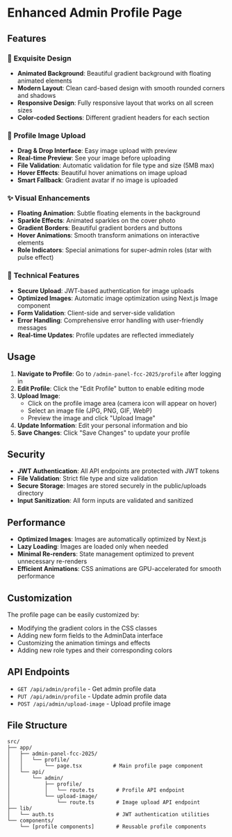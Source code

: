 # Enhanced Admin Profile Page

## Features

### 🎨 **Exquisite Design**

- **Animated Background**: Beautiful gradient background with floating animated elements
- **Modern Layout**: Clean card-based design with smooth rounded corners and shadows
- **Responsive Design**: Fully responsive layout that works on all screen sizes
- **Color-coded Sections**: Different gradient headers for each section

### 📸 **Profile Image Upload**

- **Drag & Drop Interface**: Easy image upload with preview
- **Real-time Preview**: See your image before uploading
- **File Validation**: Automatic validation for file type and size (5MB max)
- **Hover Effects**: Beautiful hover animations on image upload
- **Smart Fallback**: Gradient avatar if no image is uploaded

### ✨ **Visual Enhancements**

- **Floating Animation**: Subtle floating elements in the background
- **Sparkle Effects**: Animated sparkles on the cover photo
- **Gradient Borders**: Beautiful gradient borders and buttons
- **Hover Animations**: Smooth transform animations on interactive elements
- **Role Indicators**: Special animations for super-admin roles (star with pulse effect)

### 🔧 **Technical Features**

- **Secure Upload**: JWT-based authentication for image uploads
- **Optimized Images**: Automatic image optimization using Next.js Image component
- **Form Validation**: Client-side and server-side validation
- **Error Handling**: Comprehensive error handling with user-friendly messages
- **Real-time Updates**: Profile updates are reflected immediately

## Usage

1. **Navigate to Profile**: Go to `/admin-panel-fcc-2025/profile` after logging in
2. **Edit Profile**: Click the "Edit Profile" button to enable editing mode
3. **Upload Image**:
   - Click on the profile image area (camera icon will appear on hover)
   - Select an image file (JPG, PNG, GIF, WebP)
   - Preview the image and click "Upload Image"
4. **Update Information**: Edit your personal information and bio
5. **Save Changes**: Click "Save Changes" to update your profile

## Security

- **JWT Authentication**: All API endpoints are protected with JWT tokens
- **File Validation**: Strict file type and size validation
- **Secure Storage**: Images are stored securely in the public/uploads directory
- **Input Sanitization**: All form inputs are validated and sanitized

## Performance

- **Optimized Images**: Images are automatically optimized by Next.js
- **Lazy Loading**: Images are loaded only when needed
- **Minimal Re-renders**: State management optimized to prevent unnecessary re-renders
- **Efficient Animations**: CSS animations are GPU-accelerated for smooth performance

## Customization

The profile page can be easily customized by:

- Modifying the gradient colors in the CSS classes
- Adding new form fields to the AdminData interface
- Customizing the animation timings and effects
- Adding new role types and their corresponding colors

## API Endpoints

- `GET /api/admin/profile` - Get admin profile data
- `PUT /api/admin/profile` - Update admin profile data
- `POST /api/admin/upload-image` - Upload profile image

## File Structure

```
src/
├── app/
│   ├── admin-panel-fcc-2025/
│   │   └── profile/
│   │       └── page.tsx          # Main profile page component
│   └── api/
│       └── admin/
│           ├── profile/
│           │   └── route.ts       # Profile API endpoint
│           └── upload-image/
│               └── route.ts       # Image upload API endpoint
├── lib/
│   └── auth.ts                    # JWT authentication utilities
└── components/
    └── [profile components]       # Reusable profile components
```
